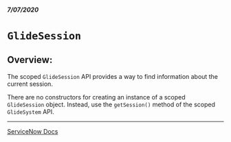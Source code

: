 ##### 7/07/2020
# `GlideSession`
## Overview:
The scoped `GlideSession` API provides a way to find information about the current session.

There are no constructors for creating an instance of a scoped `GlideSession` object.  Instead, use the `getSession()` method of the scoped `GlideSystem` API.

---

[ServiceNow Docs](https://developer.servicenow.com/dev.do#!/reference/api/newyork/server/no-namespace/c_GlideSessionScopedAPI)